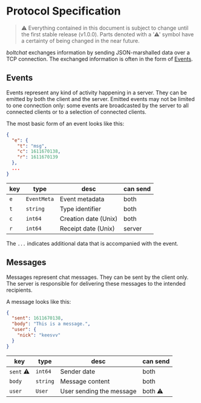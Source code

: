 # Protocol Specification
> ⚠ Everything contained in this document is subject to change until the first stable release (v1.0.0). Parts denoted with a '⚠' symbol have a certainty of being changed in the near future.

_boltchat_ exchanges information by sending JSON-marshalled data over a TCP connection. The exchanged information is often in the form of [Events](##Events).

## Events
Events represent any kind of activity happening in a server. They can be emitted by both the client and the server. Emitted events may not be limited to one connection only: some events are broadcasted by the server to all connected clients or to a selection of connected clients.

The most basic form of an event looks like this:
```json
{
  "e": {
    "t": "msg",
    "c": 1611670138,
    "r": 1611670139
  },
  ...
}
```

| key | type        | desc                 | can send |
|-----|-------------|----------------------|----------|
| `e` | `EventMeta` | Event metadata       | both     |
| `t` | `string`    | Type identifier      | both     |
| `c` | `int64`     | Creation date (Unix) | both     |
| `r` | `int64`     | Receipt date (Unix)  | server   |

The `...` indicates additional data that is accompanied with the event.

## Messages
Messages represent chat messages. They can be sent by the client only. The server is responsible for delivering these messages to the intended recipients.

A message looks like this:

```json
{
  "sent": 1611670138,
  "body": "This is a message.",
  "user": {
    "nick": "keesvv"
  }
}
```

| key       | type     | desc                     | can send |
|-----------|----------|--------------------------|----------|
| `sent` ⚠ | `int64`  | Sender date              | both     |
| `body`    | `string` | Message content          | both     |
| `user`    | `User`   | User sending the message | both ⚠  |
